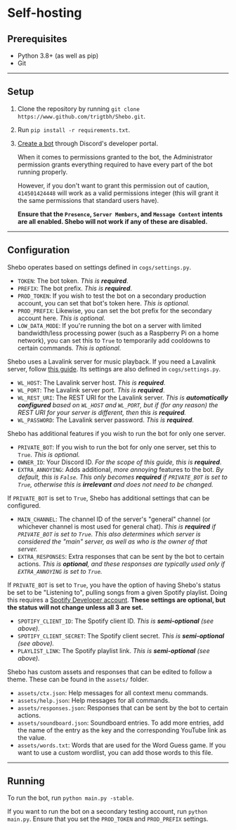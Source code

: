 # Self-hosting

## Prerequisites

- Python 3.8+ (as well as pip)
- Git
---
## Setup

1. Clone the repository by running `git clone https://www.github.com/trigtbh/Shebo.git`.
2. Run `pip install -r requirements.txt`.
3. [Create a bot](https://realpython.com/how-to-make-a-discord-bot-python/#how-to-make-a-discord-bot-in-the-developer-portal) through Discord's developer portal. 

    When it comes to permissions granted to the bot, the Administrator permission grants everything required to have every part of the bot running properly. 
    
    However, if you don't want to grant this permission out of caution, `414501424448` will work as a valid permissions integer (this will grant it the same permissions that standard users have).

    **Ensure that the `Presence`, `Server Members`, and `Message Content` intents are all enabled. Shebo will not work if any of these are disabled.**
---
## Configuration

Shebo operates based on settings defined in `cogs/settings.py`.
- `TOKEN`: The bot token. *This is **required***.
- `PREFIX`: The bot prefix. *This is **required***.
- `PROD_TOKEN`: If you wish to test the bot on a secondary production account, you can set that bot's token here. *This is optional.*
- `PROD_PREFIX`: Likewise, you can set the bot prefix for the secondary account here. *This is optional.*
- `LOW_DATA_MODE`: If you're running the bot on a server with limited bandwidth/less processing power (such as a Raspberry Pi on a home network), you can set this to `True` to temporarily add cooldowns to certain commands. *This is optional.*

Shebo uses a Lavalink server for music playback. If you need a Lavalink server, follow [this guide](https://www.google.com/search?q=free+lavalink+server). Its settings are also defined in `cogs/settings.py`. 

- `WL_HOST`: The Lavalink server host. *This is **required***.
- `WL_PORT`: The Lavalink server port. *This is **required***.
- `WL_REST_URI`: The REST URI for the Lavalink server. *This is **automatically configured** based on `WL_HOST` and `WL_PORT`, but if (for any reason) the REST URI for your server is different, then this is **required**.*
- `WL_PASSWORD`: The Lavalink server password. *This is **required***.

Shebo has additional features if you wish to run the bot for only one server.
- `PRIVATE_BOT`: If you wish to run the bot for only one server, set this to `True`. *This is optional.*
- `OWNER_ID`: Your Discord ID. *For the scope of this guide, this is **required***.
- `EXTRA_ANNOYING`: Adds additional, *more annoying* features to the bot. *By default, this is `False`. This only becomes **required** if `PRIVATE_BOT` is set to `True`, otherwise this is **irrelevant** and does not need to be changed.*

If `PRIVATE_BOT` is set to `True`, Shebo has additional settings that can be configured.

- `MAIN_CHANNEL`: The channel ID of the server's "general" channel (or whichever channel is most used for general chat). *This is **required** if `PRIVATE_BOT` is set to `True`. This also determines which server is considered the "main" server, as well as who is the owner of that server.*
- `EXTRA_RESPONSES`: Extra responses that can be sent by the bot to certain actions. *This is **optional**, and these responses are typically used only if `EXTRA_ANNOYING` is set to `True`.*

If `PRIVATE_BOT` is set to `True`, you have the option of having Shebo's status be set to be "Listening to", pulling songs from a given Spotify playlist. Doing this requires a [Spotify Developer account](https://developer.spotify.com/). **These settings are optional, but the status will not change unless all 3 are set.**

- `SPOTIFY_CLIENT_ID`: The Spotify client ID. *This is **semi-optional** (see above).*
- `SPOTIFY_CLIENT_SECRET`: The Spotify client secret. *This is **semi-optional** (see above).*
- `PLAYLIST_LINK`: The Spotify playlist link. *This is **semi-optional** (see above).*

Shebo has custom assets and responses that can be edited to follow a theme. These can be found in the `assets/` folder.

- `assets/ctx.json`: Help messages for all context menu commands.
- `assets/help.json`: Help messages for all commands.
- `assets/responses.json`: Responses that can be sent by the bot to certain actions.
- `assets/soundboard.json`: Soundboard entries. To add more entries, add the name of the entry as the key and the corresponding YouTube link as the value.
- `assets/words.txt`: Words that are used for the Word Guess game. If you want to use a custom wordlist, you can add those words to this file.

---
## Running

To run the bot, run `python main.py -stable`.

If you want to run the bot on a secondary testing account, run `python main.py`. Ensure that you set the `PROD_TOKEN` and `PROD_PREFIX` settings.